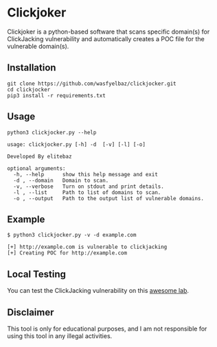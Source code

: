 # Clickjoker

Clickjoker is a python-based software that scans specific domain(s) for ClickJacking vulnerability and
automatically creates a POC file for the vulnerable domain(s).

## Installation
```commandline
git clone https://github.com/wasfyelbaz/clickjocker.git
cd clickjocker
pip3 install -r requirements.txt
```

## Usage
```commandline
python3 clickjocker.py --help
```
```commandline
usage: clickjocker.py [-h] -d  [-v] [-l] [-o]

Developed By elitebaz

optional arguments:
  -h, --help      show this help message and exit
  -d , --domain   Domain to scan.
  -v, --verbose   Turn on stdout and print details.
  -l , --list     Path to list of domains to scan.
  -o , --output   Path to the output list of vulnerable domains.
```

## Example

```commandline
$ python3 clickjocker.py -v -d example.com

[+] http://example.com is vulnerable to clickjacking
[+] Creating POC for http://example.com
```

## Local Testing

You can test the ClickJacking vulnerability on this [awesome lab](https://github.com/auth0-blog/clickjacking-sample-app).

## Disclaimer

This tool is only for educational purposes, and I am not responsible for using this tool in any illegal activities.